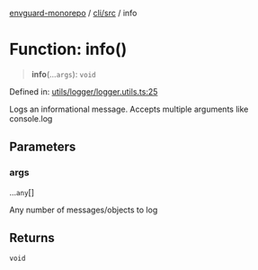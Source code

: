 [envguard-monorepo](../../../index.md) / [cli/src](../index.md) / info

# Function: info()

> **info**(...`args`): `void`

Defined in: [utils/logger/logger.utils.ts:25](https://github.com/amannirala13/envguard/blob/87b168e9d43b40a7a2649202a947bdb992c12274/packages/cli/src/utils/logger/logger.utils.ts#L25)

Logs an informational message.
Accepts multiple arguments like console.log

## Parameters

### args

...`any`[]

Any number of messages/objects to log

## Returns

`void`
